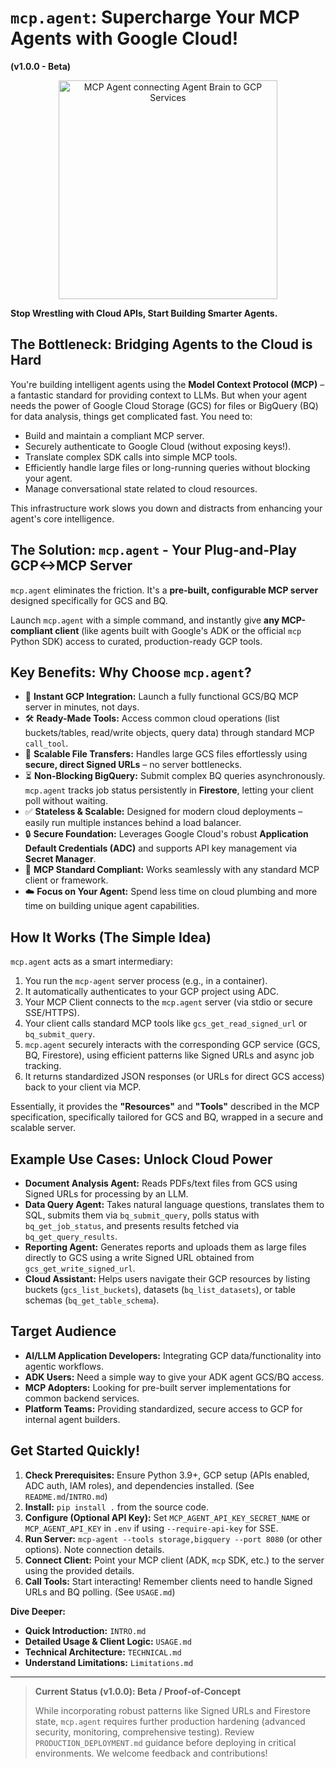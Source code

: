 # `mcp.agent`: Supercharge Your MCP Agents with Google Cloud!

**(v1.0.0 - Beta)**

<p align="center">
  <!-- Consider adding a relevant visual or logo here -->
  <img src="placeholder_conceptual_graphic.png" alt="MCP Agent connecting Agent Brain to GCP Services" width="350"/>
</p>

**Stop Wrestling with Cloud APIs, Start Building Smarter Agents.**

## The Bottleneck: Bridging Agents to the Cloud is Hard

You're building intelligent agents using the **Model Context Protocol (MCP)** – a fantastic standard for providing context to LLMs. But when your agent needs the power of Google Cloud Storage (GCS) for files or BigQuery (BQ) for data analysis, things get complicated fast. You need to:

*   Build and maintain a compliant MCP server.
*   Securely authenticate to Google Cloud (without exposing keys!).
*   Translate complex SDK calls into simple MCP tools.
*   Efficiently handle large files or long-running queries without blocking your agent.
*   Manage conversational state related to cloud resources.

This infrastructure work slows you down and distracts from enhancing your agent's core intelligence.

## The Solution: `mcp.agent` - Your Plug-and-Play GCP<->MCP Server

`mcp.agent` eliminates the friction. It's a **pre-built, configurable MCP server** designed specifically for GCS and BQ.

Launch `mcp.agent` with a simple command, and instantly give **any MCP-compliant client** (like agents built with Google's ADK or the official `mcp` Python SDK) access to curated, production-ready GCP tools.

## Key Benefits: Why Choose `mcp.agent`?

*   🚀 **Instant GCP Integration:** Launch a fully functional GCS/BQ MCP server in minutes, not days.
*   🛠️ **Ready-Made Tools:** Access common cloud operations (list buckets/tables, read/write objects, query data) through standard MCP `call_tool`.
*   🔗 **Scalable File Transfers:** Handles large GCS files effortlessly using **secure, direct Signed URLs** – no server bottlenecks.
*   ⏳ **Non-Blocking BigQuery:** Submit complex BQ queries asynchronously. `mcp.agent` tracks job status persistently in **Firestore**, letting your client poll without waiting.
*   ✅ **Stateless & Scalable:** Designed for modern cloud deployments – easily run multiple instances behind a load balancer.
*   🔒 **Secure Foundation:** Leverages Google Cloud's robust **Application Default Credentials (ADC)** and supports API key management via **Secret Manager**.
*   🧩 **MCP Standard Compliant:** Works seamlessly with any standard MCP client or framework.
*   ☁️ **Focus on Your Agent:** Spend less time on cloud plumbing and more time on building unique agent capabilities.

## How It Works (The Simple Idea)

`mcp.agent` acts as a smart intermediary:

1.  You run the `mcp-agent` server process (e.g., in a container).
2.  It automatically authenticates to your GCP project using ADC.
3.  Your MCP Client connects to the `mcp.agent` server (via stdio or secure SSE/HTTPS).
4.  Your client calls standard MCP tools like `gcs_get_read_signed_url` or `bq_submit_query`.
5.  `mcp.agent` securely interacts with the corresponding GCP service (GCS, BQ, Firestore), using efficient patterns like Signed URLs and async job tracking.
6.  It returns standardized JSON responses (or URLs for direct GCS access) back to your client via MCP.

Essentially, it provides the **"Resources"** and **"Tools"** described in the MCP specification, specifically tailored for GCS and BQ, wrapped in a secure and scalable server.

## Example Use Cases: Unlock Cloud Power

*   **Document Analysis Agent:** Reads PDFs/text files from GCS using Signed URLs for processing by an LLM.
*   **Data Query Agent:** Takes natural language questions, translates them to SQL, submits them via `bq_submit_query`, polls status with `bq_get_job_status`, and presents results fetched via `bq_get_query_results`.
*   **Reporting Agent:** Generates reports and uploads them as large files directly to GCS using a write Signed URL obtained from `gcs_get_write_signed_url`.
*   **Cloud Assistant:** Helps users navigate their GCP resources by listing buckets (`gcs_list_buckets`), datasets (`bq_list_datasets`), or table schemas (`bq_get_table_schema`).

## Target Audience

*   **AI/LLM Application Developers:** Integrating GCP data/functionality into agentic workflows.
*   **ADK Users:** Need a simple way to give your ADK agent GCS/BQ access.
*   **MCP Adopters:** Looking for pre-built server implementations for common backend services.
*   **Platform Teams:** Providing standardized, secure access to GCP for internal agent builders.

## Get Started Quickly!

1.  **Check Prerequisites:** Ensure Python 3.9+, GCP setup (APIs enabled, ADC auth, IAM roles), and dependencies installed. (See `README.md`/`INTRO.md`)
2.  **Install:** `pip install .` from the source code.
3.  **Configure (Optional API Key):** Set `MCP_AGENT_API_KEY_SECRET_NAME` or `MCP_AGENT_API_KEY` in `.env` if using `--require-api-key` for SSE.
4.  **Run Server:** `mcp-agent --tools storage,bigquery --port 8080` (or other options). Note connection details.
5.  **Connect Client:** Point your MCP client (ADK, `mcp` SDK, etc.) to the server using the provided details.
6.  **Call Tools:** Start interacting! Remember clients need to handle Signed URLs and BQ polling. (See `USAGE.md`)

**Dive Deeper:**

*   **Quick Introduction:** `INTRO.md`
*   **Detailed Usage & Client Logic:** `USAGE.md`
*   **Technical Architecture:** `TECHNICAL.md`
*   **Understand Limitations:** `Limitations.md`

---

> **Current Status (v1.0.0): Beta / Proof-of-Concept**
>
> While incorporating robust patterns like Signed URLs and Firestore state, `mcp.agent` requires further production hardening (advanced security, monitoring, comprehensive testing). Review `PRODUCTION_DEPLOYMENT.md` guidance before deploying in critical environments. We welcome feedback and contributions!
